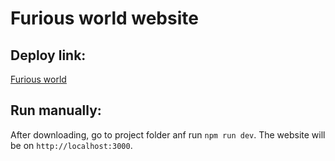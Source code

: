 # Furious world website

## Deploy link:
[Furious world](https://furiousworld.netlify.app/)

## Run manually:
After downloading, go to project folder anf run ```npm run dev```. The website will be on ```http://localhost:3000```.
